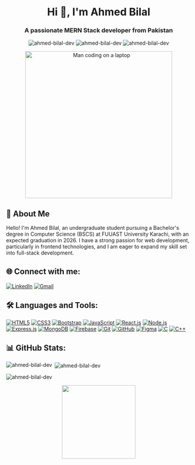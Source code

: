 <h1 align="center">Hi 👋, I'm Ahmed Bilal</h1>
<h3 align="center">A passionate MERN Stack developer from Pakistan</h3>

<p align="center">
  <img src="https://komarev.com/ghpvc/?username=ahmed-bilal-dev&label=Profile%20views&color=0e75b6&style=flat" alt="ahmed-bilal-dev" />
  <img src="https://img.shields.io/github/followers/ahmed-bilal-dev?label=Followers" alt="ahmed-bilal-dev" />
  <img src="https://img.shields.io/github/stars/ahmed-bilal-dev?label=Stars" alt="ahmed-bilal-dev" />
</p>

<p align="center">
  <img src="https://media.giphy.com/media/qgQUggAC3Pfv687qPC/giphy.gif" alt="Man coding on a laptop" width="400"/>
</p>


## 🚀 About Me
Hello! I'm Ahmed Bilal, an undergraduate student pursuing a Bachelor's degree in Computer Science (BSCS) at FUUAST University Karachi, with an expected graduation in 2026. I have a strong passion for web development, particularly in frontend technologies, and I am eager to expand my skill set into full-stack development.

## 🌐 Connect with me:
<p align="left">
<a href="https://linkedin.com/in/www.linkedin.com/in/ahmedbilal786" target="blank"><img align="center" src="https://img.icons8.com/fluent/48/000000/linkedin.png" alt="LinkedIn" /></a>
<a href="mailto:ahmedbilal786.1947@gmail.com" target="blank"><img align="center" src="https://img.icons8.com/fluent/48/000000/gmail.png" alt="Gmail" /></a>
</p>

## 🛠️ Languages and Tools:
<p align="left">
  <a href="https://www.w3.org/html/" target="_blank"><img src="https://img.icons8.com/color/48/000000/html-5.png" alt="HTML5"/></a>
  <a href="https://www.w3schools.com/css/" target="_blank"><img src="https://img.icons8.com/color/48/000000/css3.png" alt="CSS3"/></a>
  <a href="https://getbootstrap.com" target="_blank"><img src="https://img.icons8.com/color/48/000000/bootstrap.png" alt="Bootstrap"/></a>
  <a href="https://developer.mozilla.org/en-US/docs/Web/JavaScript" target="_blank"><img src="https://img.icons8.com/color/48/000000/javascript.png" alt="JavaScript"/></a>
  <a href="https://reactjs.org/" target="_blank"><img src="https://img.icons8.com/color/48/000000/react-native.png" alt="React.js"/></a>
  <a href="https://nodejs.org/" target="_blank"><img src="https://img.icons8.com/color/48/000000/nodejs.png" alt="Node.js"/></a>
  <a href="https://expressjs.com/" target="_blank"><img src="https://img.icons8.com/ios-filled/50/000000/express-js.png" alt="Express.js"/></a>
  <a href="https://www.mongodb.com/" target="_blank"><img src="https://img.icons8.com/external-tal-revivo-shadow-tal-revivo/48/000000/external-mongodb-a-cross-platform-document-oriented-database-program-logo-shadow-tal-revivo.png" alt="MongoDB"/></a>
  <a href="https://firebase.google.com/" target="_blank"><img src="https://img.icons8.com/color/48/000000/firebase.png" alt="Firebase"/></a>
  <a href="https://git-scm.com/" target="_blank"><img src="https://img.icons8.com/color/48/000000/git.png" alt="Git"/></a>
  <a href="https://github.com/" target="_blank"><img src="https://img.icons8.com/ios-glyphs/48/000000/github.png" alt="GitHub"/></a>
  <a href="https://www.figma.com/" target="_blank"><img src="https://img.icons8.com/color/48/000000/figma.png" alt="Figma"/></a>
  <a href="https://www.cprogramming.com/" target="_blank"><img src="https://img.icons8.com/color/48/000000/c-programming.png" alt="C"/></a>
  <a href="https://www.w3schools.com/cpp/" target="_blank"><img src="https://img.icons8.com/color/48/000000/c-plus-plus-logo.png" alt="C++"/></a>
</p>


## 📊 GitHub Stats:
<p><img align="left" src="https://github-readme-stats.vercel.app/api/top-langs?username=ahmed-bilal-dev&show_icons=true&locale=en&layout=compact" alt="ahmed-bilal-dev" /></p>

<p>&nbsp;<img align="center" src="https://github-readme-stats.vercel.app/api?username=ahmed-bilal-dev&show_icons=true&locale=en" alt="ahmed-bilal-dev" /></p>

<p><img align="center" src="https://github-readme-streak-stats.herokuapp.com/?user=ahmed-bilal-dev&" alt="ahmed-bilal-dev" /></p>

<p align="center">
  <img src="https://media.giphy.com/media/QssGEmpkyEOhBCb7e1/giphy.gif" width="200"/>
</p>

